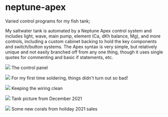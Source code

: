 # neptune-apex
Varied control programs for my fish tank;

My saltwater tank is automated by a Neptune Apex control system and includes light, wave, main pump, element (Ca, dKh balance, Mg), and more controls, including a custom cabinet backing to hold the key components and switch/button systems. The Apex syntax is very simple, but relatively unique and not easily branched off from any one thing, though it uses single quotes for commenting and basic if statements, etc.


![](https://imgur.com/ubAzR2u.png)
The control panel

![](https://imgur.com/0X0XvDK.png)
For my first time soldering, things didn't turn out so bad!

![](https://imgur.com/Pi0PgyN.png)
Keeping the wiring clean

![](https://imgur.com/73y1tCt.png)
Tank picture from December 2021

![](https://imgur.com/Fm55zzP.png)
Some new corals from holiday 2021 sales
